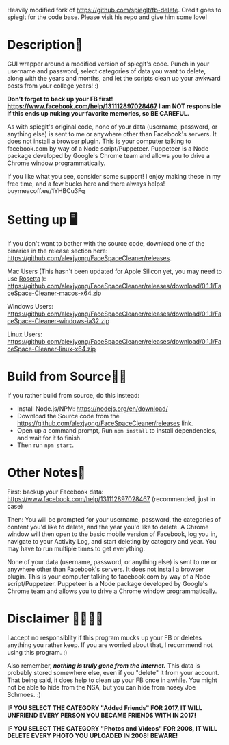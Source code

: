 Heavily modified fork of https://github.com/spieglt/fb-delete.  Credit goes to spieglt for the code base. Please visit his repo and give him some love! 

# Description📖

GUI wrapper around a modified version of spieglt's code.  Punch in your username and password, select categories of data you want to delete, along with the years and months, and let the scripts clean up your awkward posts from your college years! :)

**Don't forget to back up your FB first! https://www.facebook.com/help/131112897028467  I am NOT responsible if this ends up nuking your favorite memories, so BE CAREFUL.**

As with spieglt's original code, none of your data (username, password, or anything else) is sent to me or anywhere other than Facebook's servers. It does not install a browser plugin. This is your computer talking to facebook.com by way of a Node script/Puppeteer. Puppeteer is a Node package developed by Google's Chrome team and allows you to drive a Chrome window programmatically.

If you like what you see, consider some support! I enjoy making these in my free time, and a few bucks here and there always helps! buymeacoff.ee/1YHBCu3Fq

# Setting up 🖥

If you don't want to bother with the source code, download one of the binaries in the release section here: https://github.com/alexjyong/FaceSpaceCleaner/releases.

Mac Users (This hasn't been updated for Apple Silicon yet, you may need to use [Rosetta](https://support.apple.com/en-us/HT211861) ): https://github.com/alexjyong/FaceSpaceCleaner/releases/download/0.1.1/FaceSpace-Cleaner-macos-x64.zip

Windows Users: https://github.com/alexjyong/FaceSpaceCleaner/releases/download/0.1.1/FaceSpace-Cleaner-windows-ia32.zip

Linux Users: https://github.com/alexjyong/FaceSpaceCleaner/releases/download/0.1.1/FaceSpace-Cleaner-linux-x64.zip

# Build from Source🚧🚧
If you rather build from source, do this instead:

* Install Node.js/NPM: https://nodejs.org/en/download/
* Download the Source code from the https://github.com/alexjyong/FaceSpaceCleaner/releases link.
* Open up a command prompt, Run `npm install` to install dependencies, and wait for it to finish.
* Then run `npm start`.


# Other Notes📝
First: backup your Facebook data: https://www.facebook.com/help/131112897028467 (recommended, just in case)

Then: You will be prompted for your username, password, the categories of content you'd like to delete, and the year you'd like to delete. A Chrome window will then open to the basic mobile version of Facebook, log you in, navigate to your Activity Log, and start deleting by category and year. You may have to run multiple times to get everything.

None of your data (username, password, or anything else) is sent to me or anywhere other than Facebook's servers. It does not install a browser plugin. This is your computer talking to facebook.com by way of a Node script/Puppeteer. Puppeteer is a Node package developed by Google's Chrome team and allows you to drive a Chrome window programmatically.


# Disclaimer 🚨🚨🚨🚨
I accept no responsiblity if this program mucks up your FB or deletes anything you rather keep.  If you are worried about that, I recommend not using this program. :)

Also remember, ***nothing is truly gone from the internet.*** This data is probably stored somewhere else, even if you "delete" it from your account. That being said, it does help to clean up your FB once in awhile. You might not be able to hide from the NSA, but you can hide from nosey Joe Schmoes. :)

**IF YOU SELECT THE CATEGORY "Added Friends" FOR 2017, IT WILL UNFRIEND EVERY PERSON YOU BECAME FRIENDS WITH IN 2017!**

**IF YOU SELECT THE CATEGORY "Photos and Videos" FOR 2008, IT WILL DELETE EVERY PHOTO YOU UPLOADED IN 2008! BEWARE!**
